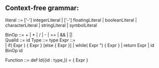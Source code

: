 ## Context-free grammar:
literal  ::= ['-'] integerLiteral
           | ['-'] floatingLiteral
           | booleanLiteral
           | characterLiteral
           | stringLiteral
           | symbolLiteral
 
BinOp    ::= + | * | / | - | == | && | ||    
QualId   ::= id
Type     ::= type
Expr     ::=  
           | if( Expr ) { Expr } [else { Expr }]
           | while( Expr ") { Expr }
           | return Expr
           | id BinOp id


Function ::= def Id({id : type,}) = { Expr }


          










